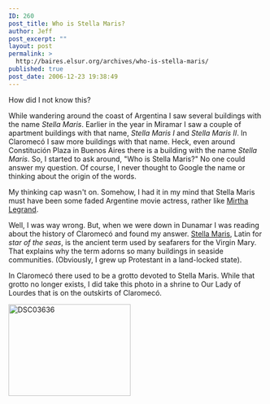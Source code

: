 ```yaml
---
ID: 260
post_title: Who is Stella Maris?
author: Jeff
post_excerpt: ""
layout: post
permalink: >
  http://baires.elsur.org/archives/who-is-stella-maris/
published: true
post_date: 2006-12-23 19:38:49
---
```

How did I not know this?

While wandering around the coast of Argentina I saw several buildings with the name <em>Stella Maris</em>. Earlier in the year in Miramar I saw a couple of apartment buildings with that name, <em>Stella Maris I</em> and <em>Stella Maris II</em>. In Claromecó I saw more buildings with that name. Heck, even around Constitución Plaza in Buenos Aires there is a building with the name <em>Stella Maris</em>. So, I started to ask around, "Who is Stella Maris?" No one could answer my question. Of course, I never thought to Google the name or thinking about the origin of the words. 

My thinking cap wasn't on. Somehow, I had it in my mind that Stella Maris must have been some faded Argentine movie actress, rather like <a href="http://es.wikipedia.org/wiki/Mirtha_Legrand">Mirtha Legrand</a>.

Well, I was way wrong. But, when we were down in Dunamar I was reading about the history of Claromecó and found my answer. <a href="http://www.stellamaris.net/ourlady.php?s=1">Stella Maris</a>, Latin for <em>star of the seas</em>, is the ancient term used by seafarers for the Virgin Mary. That explains why the term adorns so many buildings in seaside communities. (Obviously, I grew up Protestant in a land-locked state).

In Claromecó there used to be a grotto devoted to Stella Maris. While that grotto no longer exists, I did take this photo in a shrine to Our Lady of Lourdes that is on the outskirts of Claromecó.

<a data-flickr-embed="true"  href="https://www.flickr.com/photos/jeffbarry/25655082466/in/album-72157665544628082/" title="DSC03636"><img src="https://farm2.staticflickr.com/1492/25655082466_13b64e1832_m.jpg" width="240" height="180" alt="DSC03636"></a>